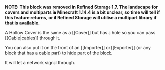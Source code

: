 **NOTE: This block was removed in Refined Storage 1.7. The landscape for covers and multiparts in Minecraft 1.14.4 is a bit unclear, so time will tell if this feature returns, or if Refined Storage will utilise a multipart library if that is available.**

A Hollow Cover is the same as a [[Cover]] but has a hole so you can pass [[Cable|cables]] through it.

You can also put it on the front of an [[Importer]] or [[Exporter]] (or any block that has a cable part) to hide part of the block.

It will let a network signal through.